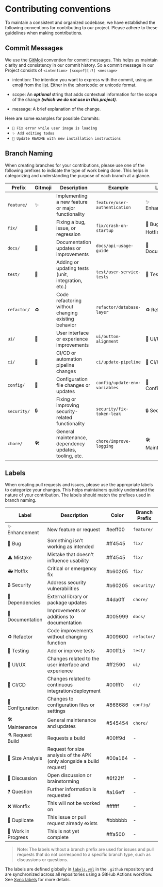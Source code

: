 # Contributing conventions

To maintain a consistent and organized codebase, we have established the following conventions for contributing to our project. Please adhere to these guidelines when making contributions.

## Commit Messages

We use the [GitMoji](https://gitmoji.dev/) convention for commit messages. This helps us maintain clarity and consistency in our commit history. So a commit message in our Project consists of `<intention> [scope?][:?] <message>`

-   intention: The intention you want to express with the commit, using an emoji from the [list](https://gitmoji.dev/). Either in the :shortcode: or unicode format.

-   scope: An _**optional**_ string that adds contextual information for the scope of the change _**(which we do not use in this project)**_.

-   message: A brief explanation of the change.

Here are some examples for possible Commits:

-   `🐛 Fix error while user image is loading`
-   `✨ Add editing todos`
-   `📝 Update README with new installation instructions`

## Branch Naming

When creating branches for your contributions, please use one of the following prefixes to indicate the type of work being done. This helps in categorizing and understanding the purpose of each branch at a glance.

| Prefix      | Gitmoji | Description                                            | Example                       | Labels             |
| ----------- | ------- | ------------------------------------------------------ | ----------------------------- | ------------------ |
| `feature/`  | ✨      | Implementing a new feature or major functionality      | `feature/user-authentication` | ✨ Enhancement     |
| `fix/`      | 🐛      | Fixing a bug, issue, or regression                     | `fix/crash-on-startup`        | 🐛 Bug, 🚑️ Hotfix |
| `docs/`     | 📝      | Documentation updates or improvements                  | `docs/api-usage-guide`        | 📝 Documentation   |
| `test/`     | 🧪      | Adding or updating tests (unit, integration, etc.)     | `test/user-service-tests`     | 🧪 Testing         |
| `refactor/` | ♻️      | Code refactoring without changing existing behavior    | `refactor/database-layer`     | ♻️ Refactor        |
| `ui/`       | 💄      | User interface or experience improvements              | `ui/button-alignment`         | 💄 UI/UX           |
| `ci/`       | 👷      | CI/CD or automation pipeline changes                   | `ci/update-pipeline`          | 👷 CI/CD           |
| `config/`   | 🔧      | Configuration file changes or updates                  | `config/update-env-variables` | 🔧 Configuration   |
| `security/` | 🔒️     | Fixing or improving security-related functionality     | `security/fix-token-leak`     | 🔒️ Security       |
| `chore/`    | 🛠️      | General maintenance, dependency updates, tooling, etc. | `chore/improve-logging`       | 🛠️ Maintenance     |

## Labels

When creating pull requests and issues, please use the appropriate labels to categorize your changes. This helps maintainers quickly understand the nature of your contribution. The labels should match the prefixes used in branch naming.

| Label               | Description                                                           | Color   | Branch Prefix |
| ------------------- | --------------------------------------------------------------------- | ------- | ------------- |
| ✨ Enhancement      | New feature or request                                                | #eeff00 | `feature/`    |
| 🐛 Bug              | Something isn't working as intended                                   | #ff4545 | `fix/`        |
| ⚠️ Mistake          | Mistake that doesn't influence usability                              | #ff4545 | `fix/`        |
| 🚑️ Hotfix          | Critical or emergency fix                                             | #b60205 | `fix/`        |
| 🔒️ Security        | Address security vulnerabilities                                      | #b60205 | `security/`   |
| 📌 Dependencies     | External library or package updates                                   | #4da0ff | `chore/`      |
| 📝 Documentation    | Improvements or additions to documentation                            | #005999 | `docs/`       |
| ♻️ Refactor         | Code improvements without changing function                           | #009600 | `refactor/`   |
| 🧪 Testing          | Add or improve tests                                                  | #00ff15 | `test/`       |
| 💄 UI/UX            | Changes related to the user interface and experience                  | #ff2590 | `ui/`         |
| 👷 CI/CD            | Changes related to continuous integration/deployment                  | #00fff0 | `ci/`         |
| 🔧 Configuration    | Changes to configuration files or settings                            | #868686 | `config/`     |
| 🛠️ Maintenance      | General maintenance and updates                                       | #545454 | `chore/`      |
| ⚗️ Request Build    | Requests a build                                                      | #00ff9d | -             |
| 🧐 Size Analysis    | Request for size analysis of the APK (only alongside a build request) | #00a164 | -             |
| 💬 Discussion       | Open discussion or brainstorming                                      | #6f22ff | -             |
| ❓ Question         | Further information is requested                                      | #a16eff | -             |
| ❌ Wontfix          | This will not be worked on                                            | #ffffff | -             |
| 🔄 Duplicate        | This issue or pull request already exists                             | #bbbbbb | -             |
| 🚧 Work in Progress | This is not yet complete                                              | #ffa500 | -             |

> Note: The labels without a branch prefix are used for issues and pull requests that do not correspond to a specific branch type, such as discussions or questions.

The labels are defined globally in [`labels.yml`](https://github.com/RubberDuckCrew/.github/blob/main/configs/conventions/labels.yml) in the `.github` repository and are synchronized across all repositories using a GitHub Actions workflow. See [Sync labels](/development/ci-cd#sync-labels) for more details.
